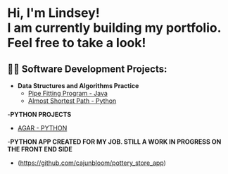 <h1>Hi, I'm Lindsey! <br/>
  I am currently building my portfolio. Feel free to take a look!
  

<h2>👨‍💻 Software Development Projects:</h2>

- <b>Data Structures and Algorithms Practice</b>
  - [Pipe Fitting Program - Java](https://github.com/cajunbloom/dynamicprogramming)
  - [Almost Shortest Path - Python](https://github.com/cajunbloom/ALMOSTSHORTESTPATH)
 
-<b>PYTHON PROJECTS</b>
  - [AGAR - PYTHON](https://github.com/cajunbloom/AGAR1)


-<b>PYTHON APP CREATED FOR MY JOB. STILL A WORK IN PROGRESS ON THE FRONT END SIDE</b>
  - (https://github.com/cajunbloom/pottery_store_app)


  

